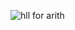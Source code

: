 ![hll for arith](https://user-images.githubusercontent.com/78854021/107874137-797d1380-6edd-11eb-8ca7-f5eb2ddd5ecb.jpg)

